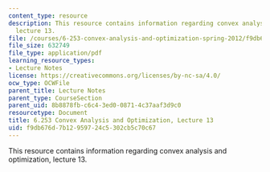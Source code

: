 ```yaml
---
content_type: resource
description: This resource contains information regarding convex analysis and optimization,
  lecture 13.
file: /courses/6-253-convex-analysis-and-optimization-spring-2012/f9db676d7b12959724c5302cb5c70c67_MIT6_253S12_lec13.pdf
file_size: 632749
file_type: application/pdf
learning_resource_types:
- Lecture Notes
license: https://creativecommons.org/licenses/by-nc-sa/4.0/
ocw_type: OCWFile
parent_title: Lecture Notes
parent_type: CourseSection
parent_uid: 8b8878fb-c6c4-3ed0-0871-4c37aaf3d9c0
resourcetype: Document
title: 6.253 Convex Analysis and Optimization, Lecture 13
uid: f9db676d-7b12-9597-24c5-302cb5c70c67
---
```

This resource contains information regarding convex analysis and optimization, lecture 13.